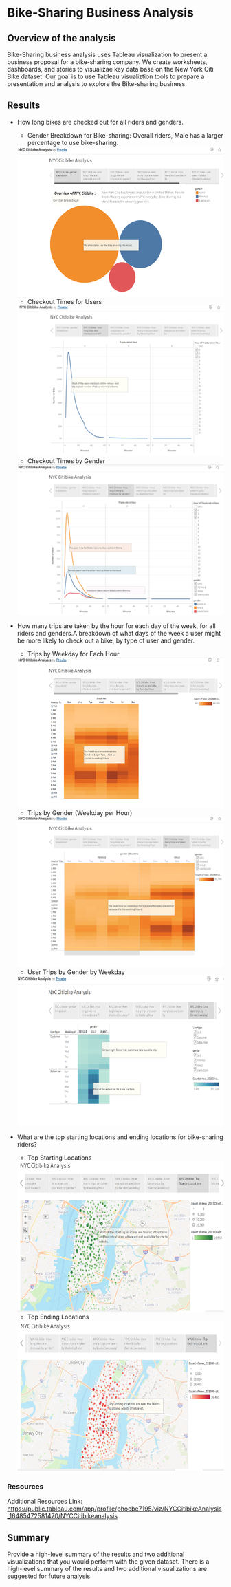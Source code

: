 # Bike-Sharing Business Analysis

## Overview of the analysis
Bike-Sharing business analysis uses Tableau visualization to present a business proposal for a bike-sharing company. We create worksheets, dashboards, and stories to visualizae key data base on the New York Citi Bike dataset. Our goal is to use Tableau visualiztion tools to prepare a presentation and analysis to explore the Bike-sharing business.


## Results 
- How long bikes are checked out for all riders and genders. 

  - Gender Breakdown for Bike-sharing: Overall riders, Male has a larger percentage to use bike-sharing.

  <img src='Resources/overview.PNG' width=600 height=350 >

   - Checkout Times for Users

  <img src='Resources/checkout_time_for_user.PNG' width=600 height=350>

  - Checkout Times by Gender
  
  <img src='Resources/checkout_time_by_gender.PNG' width=600 height=350>



- How many trips are taken by the hour for each day of the week, for all riders and genders.A breakdown of what days of the week a user might be more likely to check out a bike, by type of user and gender.

  - Trips by Weekday for Each Hour

  <img src='Resources/Trips_by_weekday_per_hour.PNG' width=600 height=350>
  
  - Trips by Gender (Weekday per Hour)

  <img src='Resources/Trips_by_Gender.PNG' width=600 height=350>
  
  - User Trips by Gender by Weekday 

  <img src='Resources/Trips_by_Gender_per_weekdat.PNG' width=600 height=350>
  
  
- What are the top starting locations and ending locations for bike-sharing riders?

  - Top Starting Locations

  <img src='Resources/top_stating_locations.PNG' width=600 height=350>
  
  - Top Ending Locations

  <img src='Resources/top_ending_location.PNG' width=600 height=350>







### Resources
Additional Resources Link:
https://public.tableau.com/app/profile/phoebe7195/viz/NYCCitibikeAnalysis_16485472581470/NYCCitibikeanalysis
## Summary 
Provide a high-level summary of the results and two additional visualizations that you would perform with the given dataset.
There is a high-level summary of the results and two additional visualizations are suggested for future analysis 
